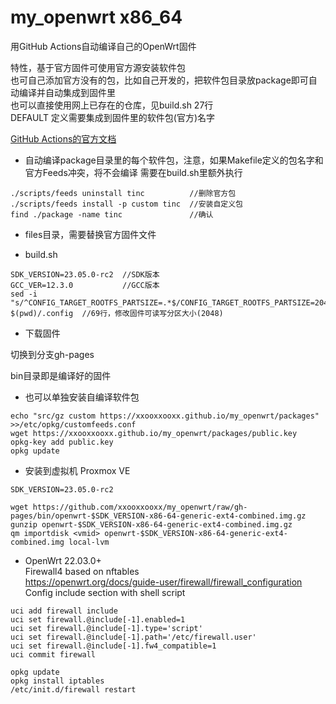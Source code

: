 # my_openwrt x86_64

用GitHub Actions自动编译自己的OpenWrt固件

特性，基于官方固件可使用官方源安装软件包  
也可自己添加官方没有的包，比如自己开发的，把软件包目录放package即可自动编译并自动集成到固件里  
也可以直接使用网上已存在的仓库，见build.sh 27行  
DEFAULT 定义需要集成到固件里的软件包(官方)名字  

[GitHub Actions的官方文档](https://docs.github.com/zh/actions/quickstart)

+ 自动编译package目录里的每个软件包，注意，如果Makefile定义的包名字和官方Feeds冲突，将不会编译
需要在build.sh里额外执行
```
./scripts/feeds uninstall tinc          //删除官方包
./scripts/feeds install -p custom tinc  //安装自定义包
find ./package -name tinc               //确认
``` 
+ files目录，需要替换官方固件文件


+ build.sh
```
SDK_VERSION=23.05.0-rc2  //SDK版本
GCC_VER=12.3.0           //GCC版本
sed -i "s/^CONFIG_TARGET_ROOTFS_PARTSIZE=.*$/CONFIG_TARGET_ROOTFS_PARTSIZE=2048/g" $(pwd)/.config  //69行，修改固件可读写分区大小(2048)
```
+ 下载固件

切换到分支gh-pages

bin目录即是编译好的固件

+ 也可以单独安装自编译软件包
```
echo "src/gz custom https://xxooxxooxx.github.io/my_openwrt/packages" >>/etc/opkg/customfeeds.conf
wget https://xxooxxooxx.github.io/my_openwrt/packages/public.key
opkg-key add public.key
opkg update
```
+ 安装到虚拟机 Proxmox VE
```
SDK_VERSION=23.05.0-rc2

wget https://github.com/xxooxxooxx/my_openwrt/raw/gh-pages/bin/openwrt-$SDK_VERSION-x86-64-generic-ext4-combined.img.gz
gunzip openwrt-$SDK_VERSION-x86-64-generic-ext4-combined.img.gz
qm importdisk <vmid> openwrt-$SDK_VERSION-x86-64-generic-ext4-combined.img local-lvm
```

+ OpenWrt 22.03.0+  
Firewall4 based on nftables  
https://openwrt.org/docs/guide-user/firewall/firewall_configuration  
Config include section with shell script  

```
uci add firewall include
uci set firewall.@include[-1].enabled=1
uci set firewall.@include[-1].type='script'
uci set firewall.@include[-1].path='/etc/firewall.user'
uci set firewall.@include[-1].fw4_compatible=1
uci commit firewall

opkg update
opkg install iptables
/etc/init.d/firewall restart
```
